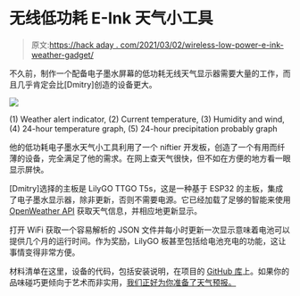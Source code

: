 # 无线低功耗 E-Ink 天气小工具

> 原文:[https://hack aday . com/2021/03/02/wireless-low-power-e-ink-weather-gadget/](https://hackaday.com/2021/03/02/wireless-low-power-e-ink-weather-gadget/)

不久前，制作一个配备电子墨水屏幕的低功耗无线天气显示器需要大量的工作，而且几乎肯定会比[Dmitry]创造的设备更大。

[![](../Images/d1cb2e7da3d51d8f9752abe990293a05.png)](https://hackaday.com/wp-content/uploads/2021/02/weather3.jpg)

(1) Weather alert indicator, (2) Current temperature, (3) Humidity and wind, (4) 24-hour temperature graph, (5) 24-hour precipitation probably graph

他的低功耗电子墨水天气小工具利用了一个 niftier 开发板，创造了一个有用而纤薄的设备，完全满足了他的需求。在网上查天气很快，但不如在方便的地方看一眼显示屏快。

[Dmitry]选择的主板是 LilyGO TTGO T5s，这是一种基于 ESP32 的主板，集成了电子墨水显示器，除非更新，否则不需要电源。它已经加载了足够的智能来使用 [OpenWeather API](https://openweathermap.org/) 获取天气信息，并相应地更新显示。

打开 WiFi 获取一个容易解析的 JSON 文件并每小时更新一次显示意味着电池可以提供几个月的运行时间。作为奖励，LilyGO 板甚至包括给电池充电的功能，这让事情变得非常方便。

材料清单在这里，设备的代码，包括安装说明，在项目的 [GitHub 库](https://github.com/dmi3/weather)上。如果你的品味碰巧更倾向于艺术而非实用，[我们正好为你准备了天气预报。](https://hackaday.com/2020/05/19/weather-display-is-cloudy-with-a-chance-of-esp8266/)
